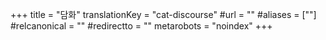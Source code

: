 +++
title = "담화"
translationKey = "cat-discourse"
#url = ""
#aliases = [""]
#relcanonical = ""
#redirectto = ""
metarobots = "noindex"
+++
